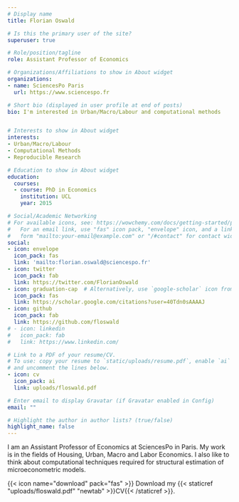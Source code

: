 ```yaml
---
# Display name
title: Florian Oswald

# Is this the primary user of the site?
superuser: true

# Role/position/tagline
role: Assistant Professor of Economics

# Organizations/Affiliations to show in About widget
organizations:
- name: SciencesPo Paris
  url: https://www.sciencespo.fr

# Short bio (displayed in user profile at end of posts)
bio: I'm interested in Urban/Macro/Labour and computational methods


# Interests to show in About widget
interests:
- Urban/Macro/Labour
- Computational Methods
- Reproducible Research

# Education to show in About widget
education:
  courses:
  - course: PhD in Economics
    institution: UCL
    year: 2015

# Social/Academic Networking
# For available icons, see: https://wowchemy.com/docs/getting-started/page-builder/#icons
#   For an email link, use "fas" icon pack, "envelope" icon, and a link in the
#   form "mailto:your-email@example.com" or "/#contact" for contact widget.
social:
- icon: envelope
  icon_pack: fas
  link: 'mailto:florian.oswald@sciencespo.fr'
- icon: twitter
  icon_pack: fab
  link: https://twitter.com/FlorianOswald
- icon: graduation-cap  # Alternatively, use `google-scholar` icon from `ai` icon pack
  icon_pack: fas
  link: https://scholar.google.com/citations?user=40Tdn0sAAAAJ
- icon: github
  icon_pack: fab
  link: https://github.com/floswald
# - icon: linkedin
#   icon_pack: fab
#   link: https://www.linkedin.com/

# Link to a PDF of your resume/CV.
# To use: copy your resume to `static/uploads/resume.pdf`, enable `ai` icons in `params.toml`, 
# and uncomment the lines below.
- icon: cv
  icon_pack: ai
  link: uploads/floswald.pdf

# Enter email to display Gravatar (if Gravatar enabled in Config)
email: ""

# Highlight the author in author lists? (true/false)
highlight_name: false
---
```


I am an Assistant Professor of Economics at SciencesPo in Paris. My work is in the fields of Housing, Urban, Macro and Labor Economics. I also like to think about computational techniques required for structural estimation of microeconometric models.

{{< icon name="download" pack="fas" >}} Download my {{< staticref "uploads/floswald.pdf" "newtab" >}}CV{{< /staticref >}}.
